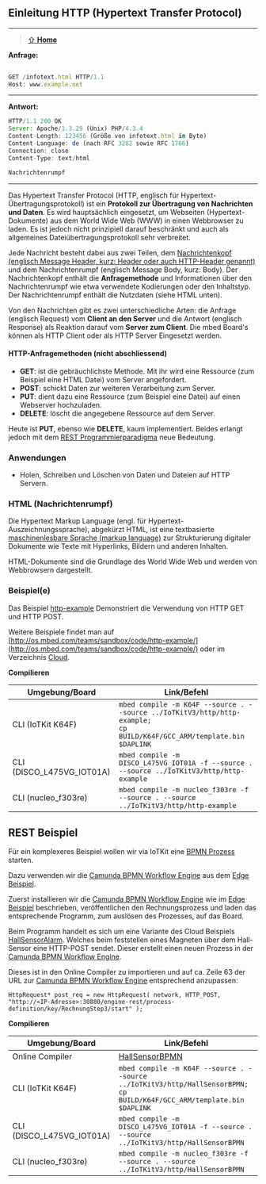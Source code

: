 ## Einleitung HTTP (Hypertext Transfer Protocol)
***

> [⇧ **Home**](../README.md)

**Anfrage:**

```js
								
GET /infotext.html HTTP/1.1
Host: www.example.net
```

- - -

**Antwort:**

```js
HTTP/1.1 200 OK
Server: Apache/1.3.29 (Unix) PHP/4.3.4
Content-Length: 123456 (Größe von infotext.html in Byte)
Content-Language: de (nach RFC 3282 sowie RFC 1766)
Connection: close
Content-Type: text/html

Nachrichtenrumpf
```
- - -

Das Hypertext Transfer Protocol (HTTP, englisch für Hypertext-Übertragungsprotokoll) ist ein **Protokoll zur Übertragung von Nachrichten und Daten**. Es wird hauptsächlich eingesetzt, um Webseiten (Hypertext-Dokumente) aus dem World Wide Web (WWW) in einen Webbrowser zu laden. Es ist jedoch nicht prinzipiell darauf beschränkt und auch als allgemeines Dateiübertragungsprotokoll sehr verbreitet.

Jede Nachricht besteht dabei aus zwei Teilen, dem [Nachrichtenkopf (englisch Message Header, kurz: Header oder auch HTTP-Header genannt)](http://de.wikipedia.org/wiki/Liste_der_HTTP-Headerfelder) und dem Nachrichtenrumpf (englisch Message Body, kurz: Body). Der Nachrichtenkopf enthält die **Anfragemethode** und Informationen über den Nachrichtenrumpf wie etwa verwendete Kodierungen oder den Inhaltstyp. Der Nachrichtenrumpf enthält die Nutzdaten (siehe HTML unten).

Von den Nachrichten gibt es zwei unterschiedliche Arten: die Anfrage (englisch Request) vom **Client an den Server** und die Antwort (englisch Response) als Reaktion darauf vom **Server zum Client**. Die mbed Board&#039;s können als HTTP Client oder als HTTP Server Eingesetzt werden.

#### HTTP-Anfragemethoden (nicht abschliessend)

*   **GET**: ist die gebräuchlichste Methode. Mit ihr wird eine Ressource (zum Beispiel eine HTML Datei) vom Server angefordert.
*   **POST**: schickt Daten zur weiteren Verarbeitung zum Server.
*   **PUT**: dient dazu eine Ressource (zum Beispiel eine Datei) auf einen Webserver hochzuladen.
*   **DELETE**: löscht die angegebene Ressource auf dem Server.

Heute ist **PUT**, ebenso wie **DELETE**, kaum implementiert. Beides erlangt jedoch mit dem [REST Programmierparadigma](http://de.wikipedia.org/wiki/Representational_State_Transfer) neue Bedeutung.

### Anwendungen 

*   Holen, Schreiben und Löschen von Daten und Dateien auf HTTP Servern.

### HTML (Nachrichtenrumpf) 

Die Hypertext Markup Language (engl. für Hypertext-Auszeichnungssprache), abgekürzt HTML, ist eine textbasierte [maschinenlesbare Sprache (markup language)](http://de.wikipedia.org/wiki/Auszeichnungssprache) zur Strukturierung digitaler Dokumente wie Texte mit Hyperlinks, Bildern und anderen Inhalten.

HTML-Dokumente sind die Grundlage des World Wide Web und werden von Webbrowsern dargestellt.

### Beispiel(e)

Das Beispiel [http-example](http-example/src/main.cpp) Demonstriert die Verwendung von HTTP GET und HTTP POST.

Weitere Beispiele findet man auf [http://os.mbed.com/teams/sandbox/code/http-example/](http://os.mbed.com/teams/sandbox/code/http-example/) oder im Verzeichnis [Cloud](../cloud).

**Compilieren**

| Umgebung/Board    | Link/Befehl                      |
| ----------------- | -------------------------------- |
| CLI (IoTKit K64F) | `mbed compile -m K64F --source . --source ../IoTKitV3/http/http-example; ` <br> `cp BUILD/K64F/GCC_ARM/template.bin $DAPLINK` |
| CLI (DISCO_L475VG_IOT01A) | `mbed compile -m DISCO_L475VG_IOT01A -f --source . --source ../IoTKitV3/http/http-example` |
| CLI (nucleo_f303re) | `mbed compile -m nucleo_f303re -f --source . --source ../IoTKitV3/http/http-example` |

## REST Beispiel

Für ein komplexeres Beispiel wollen wir via IoTKit eine [BPMN Prozess](https://de.wikipedia.org/wiki/Business_Process_Model_and_Notation) starten. 

Dazu verwenden wir die [Camunda BPMN Workflow Engine](https://camunda.com/) aus dem [Edge Beispiel](../edge#cloud-umgebung-edge---rest).

Zuerst installieren wir die [Camunda BPMN Workflow Engine](https://camunda.com/) wie im [Edge Beispiel](../edge#cloud-umgebung-edge---rest) beschrieben, veröffentlichen den Rechnungsprozess und laden das entsprechende Programm, zum auslösen des Prozesses, auf das Board.

Beim Programm handelt es sich um eine Variante des Cloud Beispiels [HallSensorAlarm](../cloud/HallSensorAlarm/src/main.cpp). Welches beim feststellen eines Magneten über dem Hall-Sensor eine HTTP-POST sendet. Dieser erstellt einen neuen Prozess in der [Camunda BPMN Workflow Engine](https://camunda.com/).

Dieses ist in den Online Compiler zu importieren und auf ca. Zeile 63 der URL zur [Camunda BPMN Workflow Engine](https://camunda.com/) entsprechend anzupassen:

    HttpRequest* post_req = new HttpRequest( network, HTTP_POST, "http://<IP-Adresse>:30880/engine-rest/process-definition/key/RechnungStep3/start" );


**Compilieren**

| Umgebung/Board    | Link/Befehl                      |
| ----------------- | -------------------------------- |
| Online Compiler | [HallSensorBPMN](https://os.mbed.com/compiler/#import:/teams/IoTKitV3/code/HallSensorBPMN/) |
| CLI (IoTKit K64F) | `mbed compile -m K64F --source . --source ../IoTKitV3/http/HallSensorBPMN; ` <br> `cp BUILD/K64F/GCC_ARM/template.bin $DAPLINK` |
| CLI (DISCO_L475VG_IOT01A) | `mbed compile -m DISCO_L475VG_IOT01A -f --source . --source ../IoTKitV3/http/HallSensorBPMN` |
| CLI (nucleo_f303re) | `mbed compile -m nucleo_f303re -f --source . --source ../IoTKitV3/http/HallSensorBPMN` |

